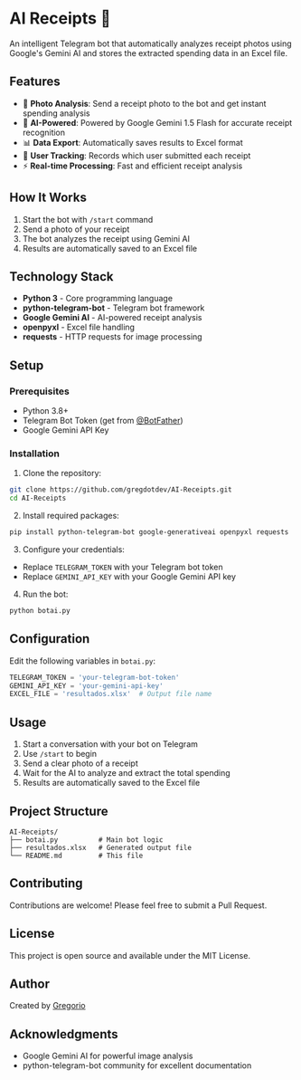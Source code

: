 # AI Receipts 🧾

An intelligent Telegram bot that automatically analyzes receipt photos using Google's Gemini AI and stores the extracted spending data in an Excel file.

## Features

- 📸 **Photo Analysis**: Send a receipt photo to the bot and get instant spending analysis
- 🤖 **AI-Powered**: Powered by Google Gemini 1.5 Flash for accurate receipt recognition
- 📊 **Data Export**: Automatically saves results to Excel format
- 👤 **User Tracking**: Records which user submitted each receipt
- ⚡ **Real-time Processing**: Fast and efficient receipt analysis

## How It Works

1. Start the bot with `/start` command
2. Send a photo of your receipt
3. The bot analyzes the receipt using Gemini AI
4. Results are automatically saved to an Excel file

## Technology Stack

- **Python 3** - Core programming language
- **python-telegram-bot** - Telegram bot framework
- **Google Gemini AI** - AI-powered receipt analysis
- **openpyxl** - Excel file handling
- **requests** - HTTP requests for image processing

## Setup

### Prerequisites

- Python 3.8+
- Telegram Bot Token (get from [@BotFather](https://t.me/BotFather))
- Google Gemini API Key

### Installation

1. Clone the repository:
```bash
git clone https://github.com/gregdotdev/AI-Receipts.git
cd AI-Receipts
```

2. Install required packages:
```bash
pip install python-telegram-bot google-generativeai openpyxl requests
```

3. Configure your credentials:
- Replace `TELEGRAM_TOKEN` with your Telegram bot token
- Replace `GEMINI_API_KEY` with your Google Gemini API key

4. Run the bot:
```bash
python botai.py
```

## Configuration

Edit the following variables in `botai.py`:

```python
TELEGRAM_TOKEN = 'your-telegram-bot-token'
GEMINI_API_KEY = 'your-gemini-api-key'
EXCEL_FILE = 'resultados.xlsx'  # Output file name
```

## Usage

1. Start a conversation with your bot on Telegram
2. Use `/start` to begin
3. Send a clear photo of a receipt
4. Wait for the AI to analyze and extract the total spending
5. Results are automatically saved to the Excel file

## Project Structure

```
AI-Receipts/
├── botai.py          # Main bot logic
├── resultados.xlsx   # Generated output file
└── README.md         # This file
```

## Contributing

Contributions are welcome! Please feel free to submit a Pull Request.

## License

This project is open source and available under the MIT License.

## Author

Created by [Gregorio](https://github.com/gregdotdev)

## Acknowledgments

- Google Gemini AI for powerful image analysis
- python-telegram-bot community for excellent documentation

